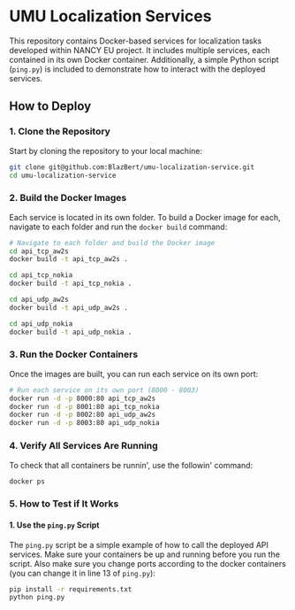 # UMU Localization Services

This repository contains Docker-based services for localization tasks developed within NANCY EU project. It includes multiple services, each contained in its own Docker container. Additionally, a simple Python script (`ping.py`) is included to demonstrate how to interact with the deployed services.

## How to Deploy

### 1. Clone the Repository

Start by cloning the repository to your local machine:

```bash
git clone git@github.com:BlazBert/umu-localization-service.git
cd umu-localization-service
```
### 2. Build the Docker Images

Each service is located in its own folder. To build a Docker image for each, navigate to each folder and run the `docker build` command:

```bash
# Navigate to each folder and build the Docker image
cd api_tcp_aw2s
docker build -t api_tcp_aw2s .

cd api_tcp_nokia
docker build -t api_tcp_nokia .

cd api_udp_aw2s
docker build -t api_udp_aw2s .

cd api_udp_nokia
docker build -t api_udp_nokia .
```
### 3. Run the Docker Containers

Once the images are built, you can run each service on its own port:

```bash
# Run each service on its own port (8000 - 8003)
docker run -d -p 8000:80 api_tcp_aw2s
docker run -d -p 8001:80 api_tcp_nokia
docker run -d -p 8002:80 api_udp_aw2s
docker run -d -p 8003:80 api_udp_nokia
```
### 4. Verify All Services Are Running

To check that all containers be runnin', use the followin' command:

```bash
docker ps
```

### 5. How to Test if It Works

#### 1. Use the `ping.py` Script

The `ping.py` script be a simple example of how to call the deployed API services. Make sure your containers be up and running before you run the script. Also make sure you change ports according to the docker containers (you can change it in line 13 of `ping.py`):

```bash
pip install -r requirements.txt
python ping.py
```

